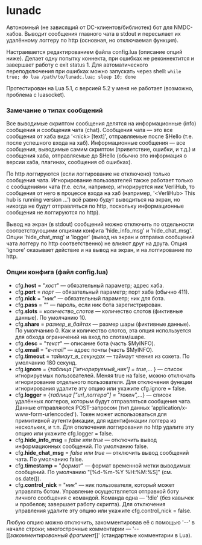 lunadc
======

Автономный (не зависящий от DC-клиентов/библиотек) бот для NMDC-хабов. Выводит сообщения главного чата в stdout и пересылает их удалённому логгеру по http (основная, но отключаемая функция).

Настраивается редактированием файла config.lua (описание опций ниже). Делает одну попытку коннекта, при ошибках не реконнектится и завершает работу с exit status 1. Для автоматического переподключения при ошибках можно запускать через shell: `while true; do lua /path/to/lunadc.lua; sleep 10; done`

Протестирован на Lua 5.1, с версией 5.2 у меня не работает (возможно, проблема с luasocket).

### Замечание о типах сообщений

Все выводимые скриптом сообщения делятся на информационные (info) сообщения и сообщения чата (chat). Сообщения чата — это все сообщения от хаба вида '\<nick\> [text]', отправляемые после $Hello (т.е. после успешного входа на хаб). Информационные сообщения — все сообщения, выводимые самим скриптом (приветствие, ошибки, и т.д.) и сообщения хаба, отправляемые до $Hello (обычно это информация о версии хаба, плагинах, сообщения об ошибках).

По http логгируются (если логгирование не отключено) только сообщения чата. Игнорирование пользователей также работает только c сообщениями чата (т.е. если, например, игнорируется ник VerliHub, то сообщения от него в процессе входа на хаб (например, '\<VerliHub\> This hub is running version …') всё равно будут выводиться на экран, но никогда не будут отправляться по http, поскольку информационные сообщения не логгируются по http).

Вывод на экран (в stdout) сообщений можно отключить по отдельности соответствующими опциями конфига 'hide_info_msg' и 'hide_chat_msg'. Опции 'hide_chat_msg' и 'logger' (вывод на экран и отправка сообщений чата логгеру по http соответственно) не влияют друг на друга. Опция 'ignore' оказывает действие и на вывод на экран, и на логгирование по http.

### Опции конфига (файл config.lua)

* cfg.**host** = "*хост*" — обязательный параметр; адрес хаба.
* cfg.**port** = *порт* — обязательный параметр; порт хаба (обычно 411).
* cfg.**nick** = "*ник*" — обязательный параметр; ник для бота.
* cfg.**pass** = "" — пароль, если ник бота зарегистрирован.
* cfg.**slots** = *количество_слотов* — количество слотов (фиктивные данные). По умолчанию 10.
* cfg.**share** = *размер\_в\_байтах* — размер шары (фиктивные данные). По умолчанию 0. Как и количество слотов, эта опция используется для обхода ограничений на вход по слотам/шаре.
* cfg.**desc** = "*текст*" — описание бота (часть $MyINFO).
* cfg.**email** = "*e-mail*" — адрес почты (часть $MyINFO).
* cfg.**timeout** = *таймаут\_в\_секундах* — таймаут чтения из сокета. По умолчанию 180 секунд.
* cfg.**ignore** = {*таблица ['игнорируемый_ник'] = true*,… } — список игнорируемых пользователей. Меняя true на false, можно отключать игнорирование отдельного пользователя. Для отключения функции игнорирования удалите эту опцию или укажите cfg.ignore = false.
* cfg.**logger** = {*таблица ["url_логгера"] = "токен",…*} — список удалённых логгеров, которым будут отправляться сообщения чата. Данные отправляются POST-запросом (тип данных 'application/x-www-form-urlencoded'). Токен может использоваться для примитивной аутентификации, для идентификации логгера из нескольких, и т.п. Для отключения логгирования по http удалите эту опцию или укажите cfg.logger = false.
* cfg.**hide_info_msg** = *false или true* — отключить вывод информационных сообщений. По умолчанию false.
* cfg.**hide_chat_msg** = *false или true* — отключить вывод сообщений чата. По умолчанию false.
* cfg.**timestamp** = "*формат*" — формат временной метки выводимых сообщений. По умолчанию "[%d-%m-%Y %H:%M:%S]" (см. os.date()).
* cfg.**control_nick** = "*ник*" — ник пользователя, который может управлять ботом. Управление осуществляется отправкой боту личного сообщения с командой. Команда одна — '!die' (без кавычек и пробелов; завершает работу скрипта). Для отключения управления удалите эту опцию или укажите cfg.control_nick = false.


Любую опцию можно отключить, закомментировав её с помощью '--' в начале строки; многострочные комментарии — '--[[*закомментированный фрагмент*]]' (стандартные комментарии в Lua).
